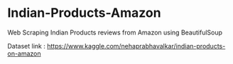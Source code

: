 # Indian-Products-Amazon

Web Scraping Indian Products reviews from Amazon using BeautifulSoup

Dataset link : https://www.kaggle.com/nehaprabhavalkar/indian-products-on-amazon
